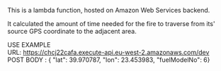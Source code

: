 This is a lambda function, hosted on Amazon Web Services backend.

It calculated the amount of time needed for the fire to traverse from its' source GPS coordinate to the adjacent area.

USE EXAMPLE<br/>
URL: https://chcj22cafa.execute-api.eu-west-2.amazonaws.com/dev
<br>
POST BODY : { "lat": 39.970787, "lon": 23.453983, "fuelModelNo": 6}